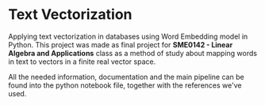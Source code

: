 # Text Vectorization

Applying text vectorization in databases using Word Embedding model in Python. This project was made as final project for **SME0142 - Linear Algebra and Applications** class as a method of study about mapping words in text to vectors in a finite real vector space. 

All the needed information, documentation and the main pipeline can be found into the python notebook file, together with the references we've used.
